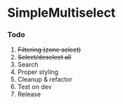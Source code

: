 # SimpleMultiselect

### Todo
1. ~~Filtering (zone select)~~
2. ~~Select/deselect all~~
3. Search
4. Proper styling
5. Cleanup & refactor
6. Test on dev
7. Release